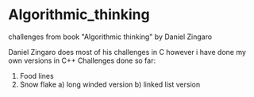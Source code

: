 # Algorithmic_thinking
challenges from book "Algorithmic thinking" by Daniel Zingaro 

Daniel Zingaro does most of his challenges in C however i have done my own versions in C++
Challenges done so far:
1) Food lines
2) Snow flake 
  a) long winded version
  b) linked list version
  
